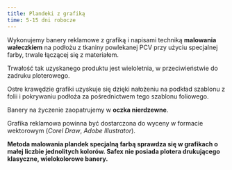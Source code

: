 ```yaml
---
title: Plandeki z grafiką
time: 5-15 dni robocze
---
```


Wykonujemy banery reklamowe z grafiką i napisami techniką **malowania
wałeczkiem** na podłożu z tkaniny powlekanej PCV przy użyciu specjalnej farby,
trwale łączącej się z materiałem.

Trwałość tak uzyskanego produktu jest wieloletnia, w przeciwieństwie do zadruku
ploterowego.

Ostre krawędzie grafiki uzyskuje się dzięki nałożeniu na podkład szablonu z
folii i pokrywaniu podłoża za pośrednictwem tego szablonu foliowego.

Banery na życzenie zaopatrujemy w **oczka nierdzewne**.

Grafika reklamowa powinna być dostarczona do wyceny w formacie wektorowym
(_Corel Draw_, _Adobe Illustrator_).

**Metoda malowania plandek specjalną farbą sprawdza się w grafikach o małej
liczbie jednolitych kolorów. Safex nie posiada plotera drukującego klasyczne,
wielokolorowe banery.**
